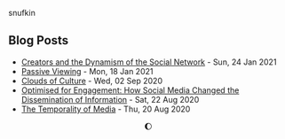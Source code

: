 snufkin

## Blog Posts
<!-- blog starts -->
* [Creators and the Dynamism of the Social Network](https://snufk.in/blog/creators-social-networks.html) - Sun, 24 Jan 2021
* [Passive Viewing](https://snufk.in/blog/passive-viewing.html) - Mon, 18 Jan 2021
* [Clouds of Culture](https://snufk.in/blog/clouds-of-culture.html) - Wed, 02 Sep 2020
* [Optimised for Engagement: How Social Media Changed the Dissemination of Information](https://snufk.in/blog/optimised-for-engagement.html) - Sat, 22 Aug 2020
* [The Temporality of Media](https://snufk.in/blog/temporality.html) - Thu, 20 Aug 2020
<!-- blog ends -->

<p align="center">
<!-- moon starts -->
🌔
<!-- moon ends -->
</p>
